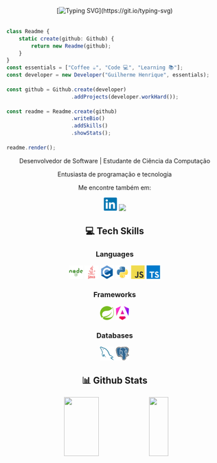 <div align="center">

[![Typing SVG](https://readme-typing-svg.demolab.com?font=Press+Start+2P&size=11&pause=1000&color=8C67DB&center=true&vCenter=true&random=false&width=435&lines=%F0%9F%8C%8E+Hello%2C+World!+%F0%9F%8C%8E;Welcome+to+Luan+Pozzobon's+Github!)](https://git.io/typing-svg)
</div>

```typescript

class Readme {
    static create(github: Github) {
        return new Readme(github);
    }
}
const essentials = ["Coffee ☕", "Code 💻", "Learning 📚"];
const developer = new Developer("Guilherme Henrique", essentials);

const github = Github.create(developer)
                     .addProjects(developer.workHard());

const readme = Readme.create(github)
                     .writeBio()
                     .addSkills()
                     .showStats();

readme.render();
```
<p align="center">Desenvolvedor de Software | Estudante de Ciência da Computação</p>
<p align="center">Entusiasta de programação e tecnologia</p>
<p align="center">Me encontre também em:</p>

<div align="center">
    <a href="https://www.linkedin.com/in/guilherme-henrique-aparecido-de-oliveira"><img src="https://raw.githubusercontent.com/devicons/devicon/master/icons/linkedin/linkedin-original.svg" width=32px /></a>
    <a href="mailto:guilhermeh000@hotmail.com"><img src="./assets/Gmail.png" width=32px /></a>
</div>

<div align="center">
<h2>💻 Tech Skills</h2>
    <h3>Languages</h3>
    <img src="https://raw.githubusercontent.com/devicons/devicon/refs/heads/master/icons/nodejs/nodejs-plain-wordmark.svg" height=32px />
    <img src="https://raw.githubusercontent.com/devicons/devicon/refs/heads/master/icons/java/java-plain-wordmark.svg" height=32px />
    <img src="https://raw.githubusercontent.com/devicons/devicon/master/icons/c/c-original.svg" height=32px />
    <img src="https://raw.githubusercontent.com/devicons/devicon/master/icons/python/python-original.svg" height=32px />
    <img src="https://github.com/devicons/devicon/blob/master/icons/javascript/javascript-original.svg" height=32px />
    <img src="https://github.com/devicons/devicon/blob/master/icons/typescript/typescript-original.svg" height=32px />
    <h3>Frameworks</h3>
    <img src="https://raw.githubusercontent.com/devicons/devicon/master/icons/spring/spring-original.svg" height=32px />
    <img src="https://github.com/devicons/devicon/blob/master/icons/angular/angular-original.svg" height=32px />
    <h3>Databases</h3>
    <img src="https://raw.githubusercontent.com/devicons/devicon/master/icons/mysql/mysql-original.svg" height=32px />
    <img src="https://raw.githubusercontent.com/devicons/devicon/master/icons/postgresql/postgresql-original.svg" height=32px />
</div>  

<h2 align="center">📊 Github Stats</h2>
<div align="center">
    <img src="https://github-readme-stats.vercel.app/api?username=Guiiima&show_icons=true&count_private=true&theme=aura" height=137px width=40% />
    <img src="https://github-readme-stats.vercel.app/api/top-langs/?username=Guiiima&layout=compact&theme=aura&card_width=100" height=137px width=30% />
</div>